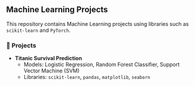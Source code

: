 ## Machine Learning Projects

This repository contains Machine Learning projects using libraries such as `scikit-learn` and `PyTorch`.

### 📂 Projects
- **Titanic Survival Prediction**
  - Models: Logistic Regression, Random Forest Classifier, Support Vector Machine (SVM)
  - Libraries: `scikit-learn`, `pandas`, `matplotlib`, `seaborn`
